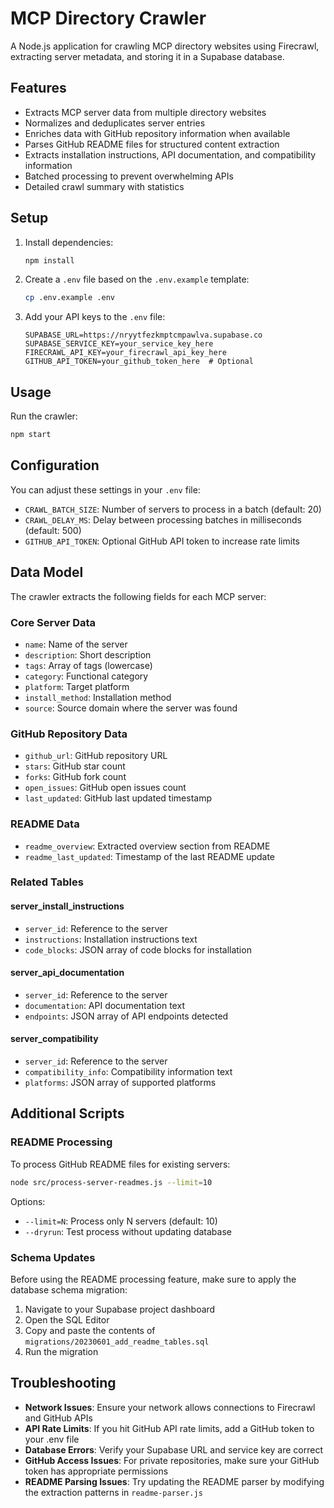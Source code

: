# MCP Directory Crawler

A Node.js application for crawling MCP directory websites using Firecrawl, extracting server metadata, and storing it in a Supabase database.

## Features

- Extracts MCP server data from multiple directory websites
- Normalizes and deduplicates server entries
- Enriches data with GitHub repository information when available
- Parses GitHub README files for structured content extraction
- Extracts installation instructions, API documentation, and compatibility information
- Batched processing to prevent overwhelming APIs
- Detailed crawl summary with statistics

## Setup

1. Install dependencies:
   ```bash
   npm install
   ```

2. Create a `.env` file based on the `.env.example` template:
   ```bash
   cp .env.example .env
   ```

3. Add your API keys to the `.env` file:
   ```
   SUPABASE_URL=https://nryytfezkmptcmpawlva.supabase.co
   SUPABASE_SERVICE_KEY=your_service_key_here
   FIRECRAWL_API_KEY=your_firecrawl_api_key_here
   GITHUB_API_TOKEN=your_github_token_here  # Optional
   ```

## Usage

Run the crawler:
```bash
npm start
```

## Configuration

You can adjust these settings in your `.env` file:

- `CRAWL_BATCH_SIZE`: Number of servers to process in a batch (default: 20)
- `CRAWL_DELAY_MS`: Delay between processing batches in milliseconds (default: 500)
- `GITHUB_API_TOKEN`: Optional GitHub API token to increase rate limits

## Data Model

The crawler extracts the following fields for each MCP server:

### Core Server Data
- `name`: Name of the server
- `description`: Short description
- `tags`: Array of tags (lowercase)
- `category`: Functional category
- `platform`: Target platform
- `install_method`: Installation method
- `source`: Source domain where the server was found

### GitHub Repository Data
- `github_url`: GitHub repository URL
- `stars`: GitHub star count
- `forks`: GitHub fork count
- `open_issues`: GitHub open issues count
- `last_updated`: GitHub last updated timestamp

### README Data
- `readme_overview`: Extracted overview section from README
- `readme_last_updated`: Timestamp of the last README update

### Related Tables

#### server_install_instructions
- `server_id`: Reference to the server
- `instructions`: Installation instructions text
- `code_blocks`: JSON array of code blocks for installation

#### server_api_documentation
- `server_id`: Reference to the server
- `documentation`: API documentation text
- `endpoints`: JSON array of API endpoints detected

#### server_compatibility
- `server_id`: Reference to the server
- `compatibility_info`: Compatibility information text
- `platforms`: JSON array of supported platforms

## Additional Scripts

### README Processing

To process GitHub README files for existing servers:

```bash
node src/process-server-readmes.js --limit=10
```

Options:
- `--limit=N`: Process only N servers (default: 10)
- `--dryrun`: Test process without updating database

### Schema Updates

Before using the README processing feature, make sure to apply the database schema migration:

1. Navigate to your Supabase project dashboard
2. Open the SQL Editor
3. Copy and paste the contents of `migrations/20230601_add_readme_tables.sql`
4. Run the migration

## Troubleshooting

- **Network Issues**: Ensure your network allows connections to Firecrawl and GitHub APIs
- **API Rate Limits**: If you hit GitHub API rate limits, add a GitHub token to your .env file
- **Database Errors**: Verify your Supabase URL and service key are correct
- **GitHub Access Issues**: For private repositories, make sure your GitHub token has appropriate permissions
- **README Parsing Issues**: Try updating the README parser by modifying the extraction patterns in `readme-parser.js`
